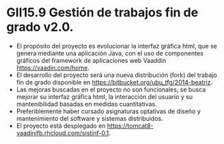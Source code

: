 # GII15.9 Gestión de trabajos fin de grado v2.0.

* El propósito del proyecto es evolucionar la interfaz gráfica html, que se genera mediante una aplicación Java, con el uso de componentes gráficos del framework de aplicaciones web Vaaddin https://vaadin.com/home. 
* El desarrollo del proyecto será una nueva distribución (fork) del trabajo fin de grado disponible en https://bitbucket.org/ubu_tfg/2014-beatriz. 
* Las mejoras buscadas en el proyecto no son funcionales, se busca mejorar su interfaz gráfica html, la interacción del usuario y su mantenibilidad basadas en medidas cuantitativas.
* Preferiblemente haber cursado asignaturas optativas de diseño y mantenimiento del software y sistemas distribuidos.
* El proyecto está desplegado en https://tomcat8-vaadinjfb.rhcloud.com/sistinf-0.1.
